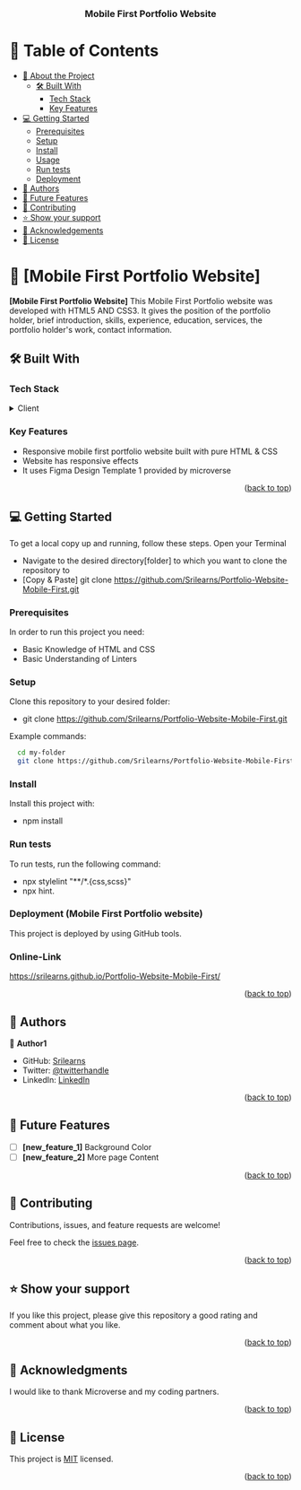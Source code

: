 <a name="readme-top"></a>
<div align="center">
  <br/>

  <h3><b>Mobile First Portfolio Website</b></h3>

</div>

<!-- TABLE OF CONTENTS -->

# 📗 Table of Contents

- [📖 About the Project](#about-project)
  - [🛠 Built With](#built-with)
    - [Tech Stack](#tech-stack)
    - [Key Features](#key-features)
- [💻 Getting Started](#getting-started)
  - [Prerequisites](#prerequisites)
  - [Setup](#setup)
  - [Install](#install)
  - [Usage](#usage)
  - [Run tests](#run-tests)
  - [Deployment](#deployment)
- [👥 Authors](#authors)
- [🔭 Future Features](#future-features)
- [🤝 Contributing](#contributing)
- [⭐️ Show your support](#support)
- [🙏 Acknowledgements](#acknowledgements)
- [📝 License](#license)

<!-- PROJECT DESCRIPTION -->

# 📖 [Mobile First Portfolio Website] <a name="about-project"></a>

**[Mobile First Portfolio Website]** This Mobile First Portfolio website was developed with HTML5 AND CSS3. It gives the position of the portfolio holder, brief introduction, skills, experience, education, services, the portfolio holder's work, contact information.

## 🛠 Built With <a name="built-with"></a>

### Tech Stack <a name="tech-stack"></a>

<details>
  <summary>Client</summary>
  <ul>
    <li><a href="#">HTML5</a></li>
     <li><a href="#">CSS3</a></li>
  </ul>
</details>

<!-- Features -->

### Key Features <a name="key-features"></a>
- Responsive mobile first portfolio website built with pure HTML & CSS
- Website has responsive effects 
- It uses Figma Design Template 1 provided by microverse

<p align="right">(<a href="#readme-top">back to top</a>)</p>

## 💻 Getting Started <a name="getting-started"></a>

To get a local copy up and running, follow these steps.
Open your Terminal
- Navigate to the desired directory[folder] to which you want to clone the repository to
- [Copy & Paste] git clone https://github.com/Srilearns/Portfolio-Website-Mobile-First.git

### Prerequisites

In order to run this project you need:

- Basic Knowledge of HTML and CSS
- Basic Understanding of Linters

### Setup

Clone this repository to your desired folder:

-  git clone https://github.com/Srilearns/Portfolio-Website-Mobile-First.git

Example commands:

```sh
  cd my-folder
  git clone https://github.com/Srilearns/Portfolio-Website-Mobile-First.git
```


### Install

Install this project with:

- npm install


### Run tests

To run tests, run the following command:

- npx stylelint "**/*.{css,scss}"
- npx hint.

### Deployment (Mobile First Portfolio website)

This project is deployed by using GitHub tools. 

### Online-Link

https://srilearns.github.io/Portfolio-Website-Mobile-First/

<p align="right">(<a href="#readme-top">back to top</a>)</p>

<!-- AUTHORS -->

## 👥 Authors <a name="authors"></a>


👤 **Author1**

- GitHub: [Srilearns](https://github.com/Srilearns)
- Twitter: [@twitterhandle](https://twitter.com/SriSuryadevara1)
- LinkedIn: [LinkedIn](https://linkedin.com/in/sri-sudha-suryadevara-2434291b7)

<p align="right">(<a href="#readme-top">back to top</a>)</p>

<!-- FUTURE FEATURES -->

## 🔭 Future Features <a name="future-features"></a>

- [ ] **[new_feature_1]** Background Color
- [ ] **[new_feature_2]** More page Content

<p align="right">(<a href="#readme-top">back to top</a>)</p>

<!-- CONTRIBUTING -->

## 🤝 Contributing <a name="contributing"></a>

Contributions, issues, and feature requests are welcome!

Feel free to check the [issues page](../../issues/).

<p align="right">(<a href="#readme-top">back to top</a>)</p>

<!-- SUPPORT -->

## ⭐️ Show your support <a name="support"></a>

If you like this project, please give this repository a good rating and comment about what you like.

<p align="right">(<a href="#readme-top">back to top</a>)</p>

<!-- ACKNOWLEDGEMENTS -->

## 🙏 Acknowledgments <a name="acknowledgements"></a>

I would like to thank Microverse and my coding partners.

<p align="right">(<a href="#readme-top">back to top</a>)</p>

<!-- LICENSE -->

## 📝 License <a name="license"></a>

This project is [MIT](https://github.com/Srilearns/Portfolio-Website-Mobile-First/blob/Finish-Mobile-Version/MIT.md) licensed.

<p align="right">(<a href="#readme-top">back to top</a>)</p>
